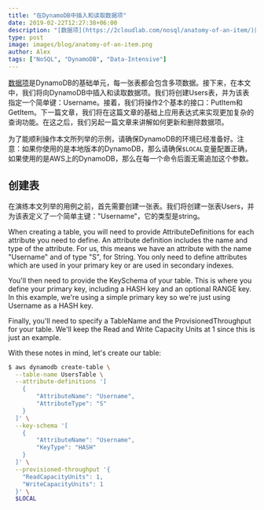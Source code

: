 ```yaml
---
title: "在DynamoDB中插入和读取数据项"
date: 2019-02-22T12:27:38+06:00
description: "[数据项](https://2cloudlab.com/nosql/anatomy-of-an-item/)是DynamoDB的基础单元，每一张表都会包含多项数据。接下来，在本文中，我们将向DynamoDB中插入和读取数据项。我们将创建Users表，并为该表指定一个简单键：Username。接着，我们将操作2个基本的接口：PutItem和GetItem。下一篇文章，我们将在这篇文章的基础上应用表达式来实现更加复杂的查询功能。在这之后，我们另起一篇文章来讲解如何更新和删除数据项。"
type: post
image: images/blog/anatomy-of-an-item.png
author: Alex
tags: ["NoSQL", "DynamoDB", "Data-Intensive"]
---
```


[数据项](https://2cloudlab.com/nosql/anatomy-of-an-item/)是DynamoDB的基础单元，每一张表都会包含多项数据。接下来，在本文中，我们将向DynamoDB中插入和读取数据项。我们将创建Users表，并为该表指定一个简单键：Username。接着，我们将操作2个基本的接口：PutItem和GetItem。下一篇文章，我们将在这篇文章的基础上应用表达式来实现更加复杂的查询功能。在这之后，我们另起一篇文章来讲解如何更新和删除数据项。

为了能顺利操作本文所列举的示例，请确保DynamoDB的环境已经准备好。注意：如果你使用的是本地版本的DynamoDB，那么请确保`$LOCAL`变量配置正确，如果使用的是AWS上的DynamoDB，那么在每一个命令后面无需追加这个参数。

## 创建表

在演练本文列举的用例之前，首先需要创建一张表。我们将创建一张表Users，并为该表定义了一个简单主键："Username"，它的类型是string。

When creating a table, you will need to provide AttributeDefinitions for each attribute you need to define. An attribute definition includes the name and type of the attribute. For us, this means we have an attribute with the name "Username" and of type "S", for String. You only need to define attributes which are used in your primary key or are used in secondary indexes.

You'll then need to provide the KeySchema of your table. This is where you define your primary key, including a HASH key and an optional RANGE key. In this example, we're using a simple primary key so we're just using Username as a HASH key.

Finally, you'll need to specify a TableName and the ProvisionedThroughput for your table. We'll keep the Read and Write Capacity Units at 1 since this is just an example.

With these notes in mind, let's create our table:

```bash
$ aws dynamodb create-table \
  --table-name UsersTable \
  --attribute-definitions '[
    {
        "AttributeName": "Username",
        "AttributeType": "S"
    }
  ]' \
  --key-schema '[
    {
        "AttributeName": "Username",
        "KeyType": "HASH"
    }
  ]' \
  --provisioned-throughput '{
    "ReadCapacityUnits": 1,
    "WriteCapacityUnits": 1
  }' \
  $LOCAL
```
